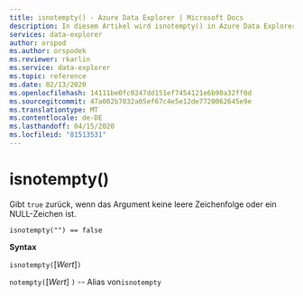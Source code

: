 ```yaml
---
title: isnotempty() - Azure Data Explorer | Microsoft Docs
description: In diesem Artikel wird isnotempty() in Azure Data Explorer beschrieben.
services: data-explorer
author: orspod
ms.author: orspodek
ms.reviewer: rkarlin
ms.service: data-explorer
ms.topic: reference
ms.date: 02/13/2020
ms.openlocfilehash: 14111be0fc0247dd151ef7454121e6b90a32ff0d
ms.sourcegitcommit: 47a002b7032a05ef67c4e5e12de7720062645e9e
ms.translationtype: MT
ms.contentlocale: de-DE
ms.lasthandoff: 04/15/2020
ms.locfileid: "81513531"
---
```

# <a name="isnotempty"></a>isnotempty()

Gibt `true` zurück, wenn das Argument keine leere Zeichenfolge oder ein NULL-Zeichen ist.

```kusto
isnotempty("") == false
```

**Syntax**

`isnotempty(`[*Wert*]`)`

`notempty(`[*Wert*] `)` -- Alias von`isnotempty`